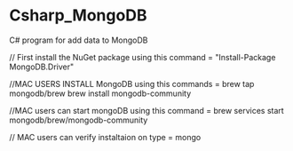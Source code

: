 # Csharp_MongoDB
C# program for add data to MongoDB

// First install the NuGet package using this command = "Install-Package MongoDB.Driver"

//MAC USERS INSTALL MongoDB using this commands  = brew tap mongodb/brew
                                                 brew install mongodb-community

//MAC users can start mongoDB using this command       = brew services start mongodb/brew/mongodb-community

// MAC users can verify instaltaion on type = mongo






